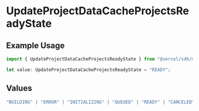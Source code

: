 # UpdateProjectDataCacheProjectsReadyState

## Example Usage

```typescript
import { UpdateProjectDataCacheProjectsReadyState } from "@vercel/sdk/models/operations/updateprojectdatacache.js";

let value: UpdateProjectDataCacheProjectsReadyState = "READY";
```

## Values

```typescript
"BUILDING" | "ERROR" | "INITIALIZING" | "QUEUED" | "READY" | "CANCELED"
```